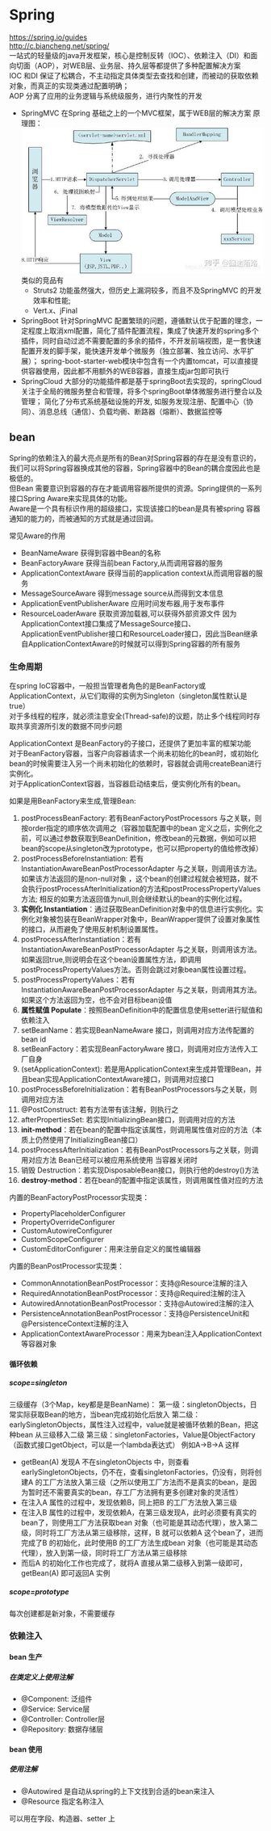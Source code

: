 # Spring

<https://spring.io/guides>  
<http://c.biancheng.net/spring/>  
一站式的轻量级的java开发框架，核心是控制反转（IOC）、依赖注入（DI）和面向切面（AOP），对WEB层、业务层、持久层等都提供了多种配置解决方案  
IOC 和DI 保证了松耦合，不主动指定具体类型去查找和创建，而被动的获取依赖对象，而真正的实现类通过配置明确；  
AOP 分离了应用的业务逻辑与系统级服务，进行内聚性的开发

+ SpringMVC
在Spring 基础之上的一个MVC框架，属于WEB层的解决方案
原理图：![spring-mvc-flow](./spring-mvc.jpg)
类似的竞品有
  + Struts2 功能虽然强大，但历史上漏洞较多，而且不及SpringMVC 的开发效率和性能;
  + Vert.x、jFinal
+ SpringBoot
针对SpringMVC 配置繁琐的问题，遵循默认优于配置的理念，一定程度上取消xml配置，简化了插件配置流程，集成了快速开发的spring多个插件，同时自动过滤不需要配置的多余的插件，不开发前端视图，是一套快速配置开发的脚手架，能快速开发单个微服务（独立部署、独立访问、水平扩展）；
spring-boot-starter-web模块中包含有一个内置tomcat，可以直接提供容器使用，因此都不用额外的WEB容器，直接生成jar包即可执行
+ SpringCloud
大部分的功能插件都是基于springBoot去实现的，springCloud关注于全局的微服务整合和管理，将多个springBoot单体微服务进行整合以及管理；
简化了分布式系统基础设施的开发, 如服务发现注册、配置中心（协同）、消息总线（通信）、负载均衠、断路器（熔断）、数据监控等

## bean

Spring的依赖注入的最大亮点是所有的Bean对Spring容器的存在是没有意识的，我们可以将Spring容器换成其他的容器，Spring容器中的Bean的耦合度因此也是极低的。  
但Bean 需要意识到容器的存在才能调用容器所提供的资源。Spring提供的一系列接口Spring Aware来实现具体的功能。  
Aware是一个具有标识作用的超级接口，实现该接口的bean是具有被spring 容器通知的能力的，而被通知的方式就是通过回调。

常见Aware的作用
+ BeanNameAware 获得到容器中Bean的名称
+ BeanFactoryAware 获得当前bean Factory,从而调用容器的服务
+ ApplicationContextAware 获得当前的application context从而调用容器的服务
+ MessageSourceAware 得到message source从而得到文本信息
+ ApplicationEventPublisherAware 应用时间发布器,用于发布事件
+ ResourceLoaderAware 获取资源加载器,可以获得外部资源文件
因为ApplicationContext接口集成了MessageSource接口、ApplicationEventPublisher接口和ResourceLoader接口，因此当Bean继承自ApplicationContextAware的时候就可以得到Spring容器的所有服务

### 生命周期

在spring IoC容器中，一般担当管理者角色的是BeanFactory或ApplicationContext，从它们取得的实例为Singleton（singleton属性默认是true）  
对于多线程的程序，就必须注意安全(Thread-safe)的议题，防止多个线程同时存取共享资源所引发的数据不同步问题

ApplicationContext 是BeanFactory的子接口，还提供了更加丰富的框架功能  
对于BeanFactory容器，当客户向容器请求一个尚未初始化的bean时，或初始化bean的时候需要注入另一个尚未初始化的依赖时，容器就会调用createBean进行实例化。  
对于ApplicationContext容器，当容器启动结束后，便实例化所有的bean。

如果是用BeanFactory来生成,管理Bean:  
1. postProcessBeanFactory: 若有BeanFactoryPostProcessors 与之关联，则按order指定的顺序依次调用之（容器加载配置中的bean 定义之后，实例化之前，可以通过参数获取到BeanDefinition，修改bean的元数据，例如可以把bean的scope从singleton改为prototype，也可以把property的值给修改掉）
2. postProcessBeforeInstantiation: 若有InstantiationAwareBeanPostProcessorAdapter 与之关联，则调用该方法。如果该方法返回的是non-null对象 ，这个bean的创建过程就会被短路，就不会执行postProcessAfterInitialization的方法和postProcessPropertyValues方法; 相反的如果方法返回值为null,则会继续默认的bean的实例化过程。
3. **实例化 Instantiation**：通过获取BeanDefinition对象中的信息进行实例化。实例化对象被包装在BeanWrapper对象中，BeanWrapper提供了设置对象属性的接口，从而避免了使用反射机制设置属性。
4. postProcessAfterInstantiation：若有InstantiationAwareBeanPostProcessorAdapter 与之关联，则调用该方法。如果返回true,则说明会在这个bean设置属性方法，即调用postProcessPropertyValues方法。否则会跳过对象bean属性设置过程。
5. postProcessPropertyValues：若有InstantiationAwareBeanPostProcessorAdapter 与之关联，则调用其方法。如果这个方法返回为空，也不会对目标bean设值
6. **属性赋值 Populate**：按照BeanDefinition中的配置信息使用setter进行赋值和依赖注入
7. setBeanName：若实现BeanNameAware 接口，则调用对应方法传配置的bean id
8. setBeanFactory：若实现BeanFactoryAware 接口，则调用对应方法传入工厂自身
9. (setApplicationContext): 若是用ApplicationContext来生成并管理Bean，并且bean实现ApplicationContextAware接口，则调用对应接口
10. postProcessBeforeInitialization：若有BeanPostProcessors与之关联，则调用对应方法
11. @PostConstruct: 若有方法带有该注解，则执行之
12. afterPropertiesSet: 若实现InitializingBean接口，则调用对应的方法
13. **init-method**：若在bean的配置中指定该属性，则调用属性值对应的方法（本质上仍然使用了InitializingBean接口）
14. postProcessAfterInitialization：若有BeanPostProcessors与之关联，则调用对应方法
Bean已经可以被应用系统使用
当容器关闭时
1. 销毁 Destruction：若实现DisposableBean接口，则执行他的destroy()方法
2. **destroy-method**：若在bean的配置中指定该属性，则调用属性值对应的方法

内置的BeanFactoryPostProcessor实现类：
+ PropertyPlaceholderConfigurer
+ PropertyOverrideConfigurer
+ CustomAutowireConfigurer
+ CustomScopeConfigurer
+ CustomEditorConfigurer：用来注册自定义的属性编辑器

内置的BeanPostProcessor实现类：
+ CommonAnnotationBeanPostProcessor：支持@Resource注解的注入
+ RequiredAnnotationBeanPostProcessor：支持@Required注解的注入
+ AutowiredAnnotationBeanPostProcessor：支持@Autowired注解的注入
+ PersistenceAnnotationBeanPostProcessor：支持@PersistenceUnit和@PersistenceContext注解的注入
+ ApplicationContextAwareProcessor：用来为bean注入ApplicationContext等容器对象

#### 循环依赖
##### scope=singleton
三级缓存（3个Map，key都是是BeanName)：
第一级：singletonObjects，日常实际获取Bean的地方，当bean完成初始化后放入
第二级：earlySingletonObjects，属性注入过程中，value就是被循环依赖的Bean，把这种bean 从三级移入二级
第三级：singletonFactories，Value是ObjectFactory（函数式接口getObject，可以是一个lambda表达式）
例如A->B->A 这样
+ getBean(A) 发现A 不在singletonObjects 中，则查看earlySingletonObjects，仍不在，查看singletonFactories，仍没有，则将创建A 的工厂方法放入第三级（之所以使用工厂方法而不是真实的bean，是因为暂时还不需要真实的bean，存工厂方法拥有更多创建对象的灵活性）
+ 在注入A 属性的过程中，发现依赖B，同上把B 的工厂方法放入第三级
+ 在注入B 属性的过程中，发现依赖A，在第三级发现A，此时必须要有真实的bean了，则使用工厂方法获取bean 对象（也可能是其动态代理），放入第二级，同时将工厂方法从第三级移除，这样，B 就可以依赖A 这个bean了，进而完成了B 的初始化，此时使用B 的工厂方法生成bean 对象（也可能是其动态代理），放入到第一级，同时将工厂方法从第三级移除
+ 而后A 的初始化工作也完成了，就将A 直接从第二级移入到第一级即可，getBean(A) 即可返回A 实例

##### scope=prototype
每次创建都是新对象，不需要缓存

### 依赖注入

#### bean 生产

##### 在类定义上使用注解

+ @Component: 泛组件
+ @Service: Service层
+ @Controller: Controller层
+ @Repository: 数据存储层

#### bean 使用

##### 使用注解

+ @Autowired 是自动从spring的上下文找到合适的bean来注入
+ @Resource 指定名称注入

可以用在字段、构造器、setter 上
